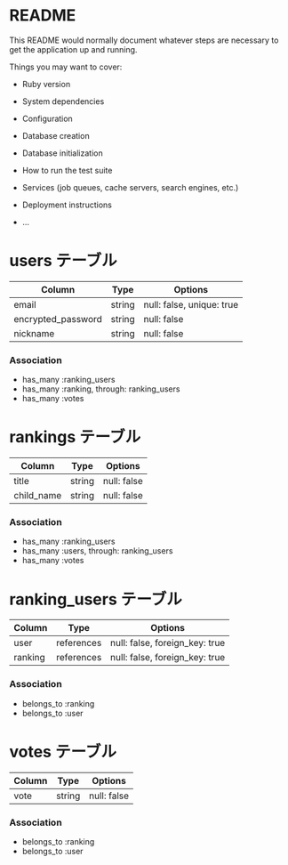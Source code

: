 # README

This README would normally document whatever steps are necessary to get the
application up and running.

Things you may want to cover:

* Ruby version

* System dependencies

* Configuration

* Database creation

* Database initialization

* How to run the test suite

* Services (job queues, cache servers, search engines, etc.)

* Deployment instructions

* ...





# users テーブル
| Column              | Type     | Options                   |
| ------------------- | -------- | ------------------------- |
| email               | string   | null: false, unique: true |
| encrypted_password  | string   | null: false               |
| nickname            | string   | null: false               |

### Association
- has_many :ranking_users
- has_many :ranking, through: ranking_users
- has_many :votes




# rankings テーブル
| Column     | Type          | Options     |
| ---------- | ------------- | ----------- |
| title      | string        | null: false |
| child_name | string        | null: false |

### Association
- has_many :ranking_users
- has_many :users, through: ranking_users
- has_many :votes




# ranking_users テーブル
| Column      | Type       | Options                        |
| ----------- | ---------- | ------------------------------ |
| user        | references | null: false, foreign_key: true |
| ranking     | references | null: false, foreign_key: true |

### Association
- belongs_to :ranking
- belongs_to :user




# votes テーブル
| Column     | Type          | Options     |
| ---------- | ------------- | ----------- |
| vote       | string        | null: false |

### Association
- belongs_to :ranking
- belongs_to :user